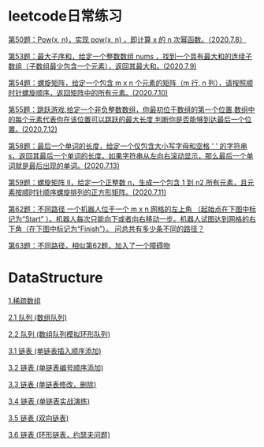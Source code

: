 # **leetcode日常练习**

[第50题：Pow(x, n)，实现 pow(x, n) ，即计算 x 的 n 次幂函数。（2020.7.8）](https://github.com/422314646/leetcode/blob/master/project/src/Solution50.java)

[第53题：最大子序和，给定一个整数数组 nums ，找到一个具有最大和的连续子数组（子数组最少包含一个元素），返回其最大和。(2020.7.9)](https://github.com/422314646/leetcode/blob/master/project/src/Solution53.java)

[第54题：螺旋矩阵，给定一个包含 m x n 个元素的矩阵（m 行, n 列），请按照顺时针螺旋顺序，返回矩阵中的所有元素。(2020.7.10)](https://github.com/422314646/leetcode/blob/master/project/src/Solution54.java)

[第55题：跳跃游戏,给定一个非负整数数组，你最初位于数组的第一个位置,数组中的每个元素代表你在该位置可以跳跃的最大长度,判断你是否能够到达最后一个位置。(2020.7.12)](https://github.com/422314646/leetcode/blob/master/project/src/Solution55.java)

[第58题：最后一个单词的长度，给定一个仅包含大小写字母和空格 ' ' 的字符串 s，返回其最后一个单词的长度。如果字符串从左向右滚动显示，那么最后一个单词就是最后出现的单词。(2020.7.13)](https://github.com/422314646/leetcode/blob/master/project/src/Solution58.java)

[第59题：螺旋矩阵 II，给定一个正整数 n，生成一个包含 1 到 n2 所有元素，且元素按顺时针顺序螺旋排列的正方形矩阵。(2020.7.11)](https://github.com/422314646/leetcode/blob/master/project/src/Solution59.java)

[第62题：不同路径 一个机器人位于一个 m x n 网格的左上角 （起始点在下图中标记为“Start” ）。机器人每次只能向下或者向右移动一步。机器人试图达到网格的右下角（在下图中标记为“Finish”）。
问总共有多少条不同的路径？](https://github.com/422314646/leetcode/blob/master/project/src/Solution62.java)

[第63题：不同路径，相似第62题，加入了一个障碍物](https://github.com/422314646/leetcode/blob/master/project/src/Solution63.java)


# **DataStructure**
[1.稀疏数组](https://blog.csdn.net/weixin_45706249/article/details/107219990)

[2.1 队列 (数组队列)](https://blog.csdn.net/weixin_45706249/article/details/107239695)

[2.2 队列 (数组队列模拟环形队列)](https://blog.csdn.net/weixin_45706249/article/details/107245250)

[3.1 链表 (单链表插入顺序添加)](https://blog.csdn.net/weixin_45706249/article/details/107279756)

[3.2 链表 (单链表编号顺序添加)](https://blog.csdn.net/weixin_45706249/article/details/107291751)

[3.3 链表 (单链表修改，删除)](https://blog.csdn.net/weixin_45706249/article/details/107292362)

[3.4 链表 (单链表实战演练)](https://blog.csdn.net/weixin_45706249/article/details/107325952)

[3.5 链表 (双向链表)](https://blog.csdn.net/weixin_45706249/article/details/107330834)

[3.6 链表 (环形链表，约瑟夫问题)](https://blog.csdn.net/weixin_45706249/article/details/107352270)